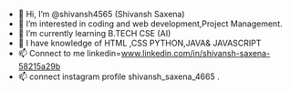 - 👋 Hi, I’m @shivansh4565 (Shivansh Saxena)
- 👀 I’m interested in coding and web development,Project Management.
- 🌱 I’m currently learning B.TECH CSE (AI)
- 💞️ I have knowledge of  HTML ,CSS PYTHON,JAVA& JAVASCRIPT
- 📫 Connect to me linkedin=www.linkedin.com/in/shivansh-saxena-58215a29b
- 📫  connect  instagram profile shivansh_saxena_4665 .

<!---
'm a first year student pursuing Bachelors's in Computer Science 🎓 from AKTU University 🏛. I'm a passionate learner who's always willing to learn and work across technologies and domains.I love to explore new technologies and leverage them to solve real-life problems. Apart from that I also do my own research on internet privacy & security👨🏻‍💻. I'm currently into Web Development.I’m looking to collaborate🤝 on any Open Source Project involving Python,MySQL,HTML5,CCS3
--->
